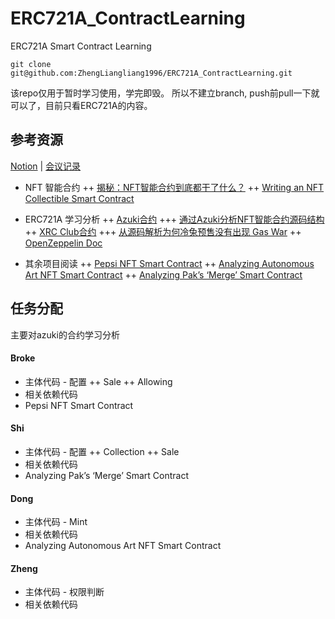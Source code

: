 # ERC721A_ContractLearning
ERC721A Smart Contract Learning

```
git clone git@github.com:ZhengLiangliang1996/ERC721A_ContractLearning.git
```

该repo仅用于暂时学习使用，学完即毁。 所以不建立branch, push前pull一下就可以了，目前只看ERC721A的内容。

## 参考资源

[Notion](https://www.notion.so/2f2afa5537694925bff9f65620074488?v=41da66d4b59b4f96b9af16457f90b315) | [会议记录](https://docs.google.com/document/d/10WyNty4sE3-SFWbtIElD5LGpclcnBcJvTsz4U5k231M/edit#)

+ NFT 智能合约
++ [揭秘：NFT智能合约到底都干了什么？](https://blog.csdn.net/vigor2323/article/details/122711205)
++ [Writing an NFT Collectible Smart Contract](https://dev.to/rounakbanik/writing-an-nft-collectible-smart-contract-2nh8)

+ ERC721A 学习分析
++ [Azuki合约](https://etherscan.io/address/0xed5af388653567af2f388e6224dc7c4b3241c544#code#F4#L5)
+++ [通过Azuki分析NFT智能合约源码结构](https://mirror.xyz/fancyalex.eth/3FpkIrY7WptOmnm35sXuVsQvVjmJ_DISX_-oXo-UQHw)
++ [XRC Club合约](https://etherscan.io/address/0x534d37c630b7e4d2a6c1e064f3a2632739e9ee04#code#F13#L1)
+++ [从源码解析为何冷兔预售没有出现 Gas War](https://mirror.xyz/davidcai.eth/cO1XOsvg0NvW9um1unIip7okeK6r1LaZ5FzbhTG9CSg)
++ [OpenZeppelin Doc](https://docs.openzeppelin.com)

+ 其余项目阅读
++ [Pepsi NFT Smart Contract](https://betterprogramming.pub/nft-beginner-tutorial-pepsi-nft-smart-contract-explained-962721b7361a)
++ [Analyzing Autonomous Art NFT Smart Contract](https://betterprogramming.pub/analyzing-autonomous-art-nft-smart-contract-aa4547b31eb3)
++ [Analyzing Pak’s ‘Merge’ Smart Contract](https://betterprogramming.pub/analyzing-paks-merge-smart-contract-7e437b66077c)

## 任务分配

主要对azuki的合约学习分析

#### Broke
+ 主体代码 - 配置
++ Sale
++ Allowing
+ 相关依赖代码
+ Pepsi NFT Smart Contract

#### Shi
+ 主体代码 - 配置
++ Collection
++ Sale
+ 相关依赖代码
+ Analyzing Pak’s ‘Merge’ Smart Contract

#### Dong
+ 主体代码 - Mint
+ 相关依赖代码	
+ Analyzing Autonomous Art NFT Smart Contract

#### Zheng 
+ 主体代码 - 权限判断
+ 相关依赖代码
